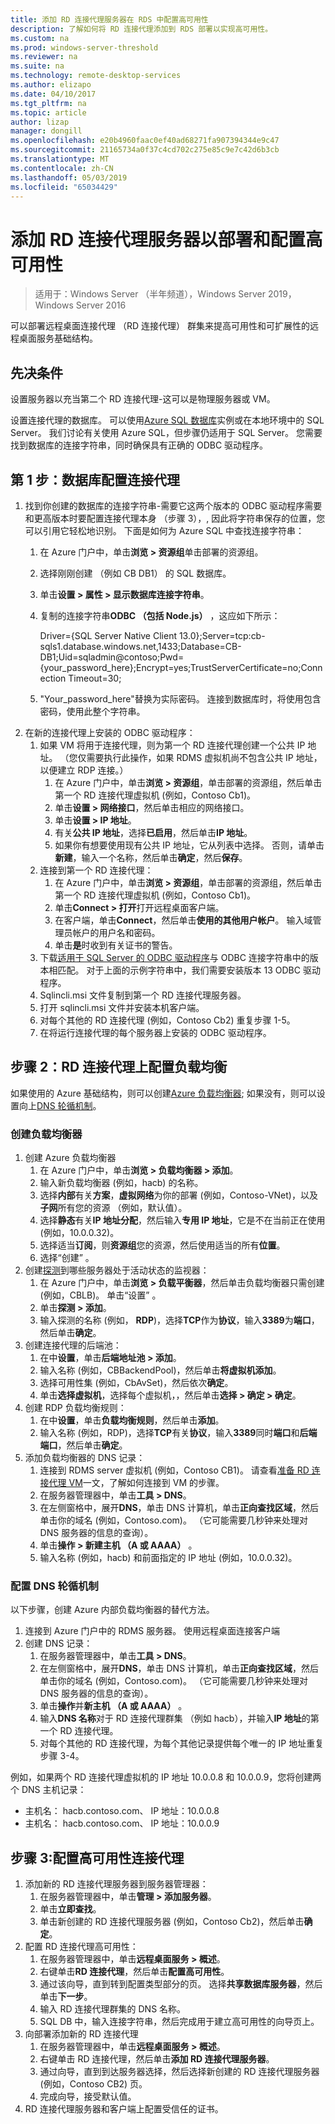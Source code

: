 ```yaml
---
title: 添加 RD 连接代理服务器在 RDS 中配置高可用性
description: 了解如何将 RD 连接代理添加到 RDS 部署以实现高可用性。
ms.custom: na
ms.prod: windows-server-threshold
ms.reviewer: na
ms.suite: na
ms.technology: remote-desktop-services
ms.author: elizapo
ms.date: 04/10/2017
ms.tgt_pltfrm: na
ms.topic: article
author: lizap
manager: dongill
ms.openlocfilehash: e20b4960faac0ef40ad68271fa907394344e9c47
ms.sourcegitcommit: 21165734a0f37c4cd702c275e85c9e7c42d6b3cb
ms.translationtype: MT
ms.contentlocale: zh-CN
ms.lasthandoff: 05/03/2019
ms.locfileid: "65034429"
---
```

# <a name="add-the-rd-connection-broker-server-to-the-deployment-and-configure-high-availability"></a>添加 RD 连接代理服务器以部署和配置高可用性

>适用于：Windows Server （半年频道），Windows Server 2019，Windows Server 2016

可以部署远程桌面连接代理 （RD 连接代理） 群集来提高可用性和可扩展性的远程桌面服务基础结构。 

## <a name="pre-requisites"></a>先决条件

设置服务器以充当第二个 RD 连接代理-这可以是物理服务器或 VM。

设置连接代理的数据库。 可以使用[Azure SQL 数据库](https://azure.microsoft.com/documentation/articles/sql-database-get-started/#create-a-new-aure-sql-database)实例或在本地环境中的 SQL Server。 我们讨论有关使用 Azure SQL，但步骤仍适用于 SQL Server。 您需要找到数据库的连接字符串，同时确保具有正确的 ODBC 驱动程序。

## <a name="step-1-configure-the-database-for-the-connection-broker"></a>第 1 步：数据库配置连接代理

1. 找到你创建的数据库的连接字符串-需要它这两个版本的 ODBC 驱动程序需要和更高版本时要配置连接代理本身 （步骤 3），, 因此将字符串保存的位置，您可以引用它轻松地识别。 下面是如何为 Azure SQL 中查找连接字符串：  
    1. 在 Azure 门户中，单击**浏览 > 资源组**单击部署的资源组。   
    2. 选择刚刚创建 （例如 CB DB1） 的 SQL 数据库。   
    3. 单击**设置 > 属性 > 显示数据库连接字符串**。   
    4. 复制的连接字符串**ODBC （包括 Node.js）** ，这应如下所示：   
      
        Driver={SQL Server Native Client 13.0};Server=tcp:cb-sqls1.database.windows.net,1433;Database=CB-DB1;Uid=sqladmin@contoso;Pwd={your_password_here};Encrypt=yes;TrustServerCertificate=no;Connection Timeout=30;   
  
    5. "Your_password_here"替换为实际密码。 连接到数据库时，将使用包含密码，使用此整个字符串。 
2. 在新的连接代理上安装的 ODBC 驱动程序： 
   1. 如果 VM 将用于连接代理，则为第一个 RD 连接代理创建一个公共 IP 地址。 （您仅需要执行此操作，如果 RDMS 虚拟机尚不包含公共 IP 地址，以便建立 RDP 连接。）
       1. 在 Azure 门户中，单击**浏览 > 资源组**，单击部署的资源组，然后单击第一个 RD 连接代理虚拟机 (例如，Contoso Cb1)。
       2. 单击**设置 > 网络接口**，然后单击相应的网络接口。
       3. 单击**设置 > IP 地址**。
       4. 有关**公共 IP 地址**，选择**已启用**，然后单击**IP 地址**。
       5. 如果你有想要使用现有公共 IP 地址，它从列表中选择。 否则，请单击**新建**，输入一个名称，然后单击**确定**，然后**保存**。
   2. 连接到第一个 RD 连接代理：
       1. 在 Azure 门户中，单击**浏览 > 资源组**，单击部署的资源组，然后单击第一个 RD 连接代理虚拟机 (例如，Contoso Cb1)。
       2. 单击**Connect > 打开**打开远程桌面客户端。
       3. 在客户端，单击**Connect**，然后单击**使用的其他用户帐户**。 输入域管理员帐户的用户名和密码。
       4. 单击**是**时收到有关证书的警告。
   3. 下载[适用于 SQL Server 的 ODBC 驱动程序](https://www.microsoft.com/download/confirmation.aspx?id=50420)与 ODBC 连接字符串中的版本相匹配。 对于上面的示例字符串中，我们需要安装版本 13 ODBC 驱动程序。
   4. Sqlincli.msi 文件复制到第一个 RD 连接代理服务器。   
   5. 打开 sqlincli.msi 文件并安装本机客户端。  
   6. 对每个其他的 RD 连接代理 (例如，Contoso Cb2) 重复步骤 1-5。
   7. 在将运行连接代理的每个服务器上安装的 ODBC 驱动程序。

## <a name="step-2-configure-load-balancing-on-the-rd-connection-brokers"></a>步骤 2：RD 连接代理上配置负载均衡 

如果使用的 Azure 基础结构，则可以创建[Azure 负载均衡器](#create-a-load-balancer); 如果没有，则可以设置向上[DNS 轮循机制](#configure-dns-round-robin)。

### <a name="create-a-load-balancer"></a>创建负载均衡器  
1. 创建 Azure 负载均衡器   
      1. 在 Azure 门户中，单击**浏览 > 负载均衡器 > 添加**。   
      2. 输入新负载均衡器 (例如，hacb) 的名称。   
      3. 选择**内部**有关**方案**，**虚拟网络**为你的部署 (例如，Contoso-VNet)，以及**子网**所有您的资源 （例如，默认值）。   
      4. 选择**静态**有关**IP 地址分配**，然后输入**专用 IP 地址**，它是不在当前正在使用 (例如，10.0.0.32)。   
      5. 选择适当**订阅**，则**资源组**您的资源，然后使用适当的所有**位置**。   
      6. 选择“创建”  。   
2. 创建[探测](https://azure.microsoft.com/documentation/articles/load-balancer-custom-probe-overview/)到哪些服务器处于活动状态的监视器：   
      1. 在 Azure 门户中，单击**浏览 > 负载平衡器**，然后单击负载均衡器只需创建 (例如，CBLB)。 单击“设置”  。   
      2. 单击**探测 > 添加**。   
      3. 输入探测的名称 (例如， **RDP**)，选择**TCP**作为**协议**，输入**3389**为**端口**，然后单击**确定**。   
3. 创建连接代理的后端池：   
      1. 在中**设置**，单击**后端地址池 > 添加**。   
      2. 输入名称 (例如，CBBackendPool)，然后单击**将虚拟机添加**。  
      3. 选择可用性集 (例如，CbAvSet)，然后依次**确定**。   
      3. 单击**选择虚拟机**，选择每个虚拟机，，然后单击**选择 > 确定 > 确定**。   
4. 创建 RDP 负载均衡规则：   
      1. 在中**设置**，单击**负载均衡规则**，然后单击**添加**。   
      2. 输入名称 (例如，RDP)，选择**TCP**有关**协议**，输入**3389**同时**端口**和**后端端口**，然后单击**确定**。   
5. 添加负载均衡器的 DNS 记录：   
      1. 连接到 RDMS server 虚拟机 (例如，Contoso CB1)。 请查看[准备 RD 连接代理 VM](Prepare-the-RD-Connection-Broker-VM-for-Remote-Desktop.md)一文，了解如何连接到 VM 的步骤。   
      2. 在服务器管理器中，单击**工具 > DNS**。   
      3. 在左侧窗格中，展开**DNS**，单击 DNS 计算机，单击**正向查找区域**，然后单击你的域名 (例如，Contoso.com)。 （它可能需要几秒钟来处理对 DNS 服务器的信息的查询）。  
      4. 单击**操作 > 新建主机 （A 或 AAAA）** 。   
      9. 输入名称 (例如，hacb) 和前面指定的 IP 地址 (例如，10.0.0.32)。   

### <a name="configure-dns-round-robin"></a>配置 DNS 轮循机制  
  
以下步骤，创建 Azure 内部负载均衡器的替代方法。   
  
1. 连接到 Azure 门户中的 RDMS 服务器。 使用远程桌面连接客户端   
2. 创建 DNS 记录：   
      1. 在服务器管理器中，单击**工具 > DNS**。   
      2. 在左侧窗格中，展开**DNS**，单击 DNS 计算机，单击**正向查找区域**，然后单击你的域名 (例如，Contoso.com)。 （它可能需要几秒钟来处理对 DNS 服务器的信息的查询）。  
      3. 单击**操作**并**新主机 （A 或 AAAA）** 。   
      4. 输入**DNS 名称**对于 RD 连接代理群集 （例如 hacb），并输入**IP 地址**的第一个 RD 连接代理。   
      5. 对每个其他的 RD 连接代理，为每个其他记录提供每个唯一的 IP 地址重复步骤 3-4。


例如，如果两个 RD 连接代理虚拟机的 IP 地址 10.0.0.8 和 10.0.0.9，您将创建两个 DNS 主机记录：
 - 主机名： hacb.contoso.com、 IP 地址：10.0.0.8
 - 主机名： hacb.contoso.com、 IP 地址：10.0.0.9

## <a name="step-3-configure-the-connection-brokers-for-high-availability"></a>步骤 3:配置高可用性连接代理

1. 添加新的 RD 连接代理服务器到服务器管理器：
   1. 在服务器管理器中，单击**管理 > 添加服务器**。
   2. 单击**立即查找**。
   3. 单击新创建的 RD 连接代理服务器 (例如，Contoso Cb2)，然后单击**确定**。
2. 配置 RD 连接代理高可用性：
   1. 在服务器管理器中，单击**远程桌面服务 > 概述**。
   2. 右键单击**RD 连接代理**，然后单击**配置高可用性**。
   3. 通过该向导，直到转到配置类型部分的页。 选择**共享数据库服务器**，然后单击**下一步**。
   4. 输入 RD 连接代理群集的 DNS 名称。
   5. SQL DB 中，输入连接字符串，然后完成用于建立高可用性的向导页上。
3. 向部署添加新的 RD 连接代理
   1. 在服务器管理器中，单击**远程桌面服务 > 概述**。
   2. 右键单击 RD 连接代理，然后单击**添加 RD 连接代理服务器**。
   3. 通过向导，直到到达服务器选择，然后选择新创建的 RD 连接代理服务器 (例如，Contoso CB2) 页。
   4. 完成向导，接受默认值。
4. RD 连接代理服务器和客户端上配置受信任的证书。

